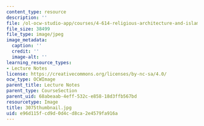 ```yaml
---
content_type: resource
description: ''
file: /ol-ocw-studio-app/courses/4-614-religious-architecture-and-islamic-cultures-fall-2002/e96d115fcd9d0d4cd8ca2e4579fa916a_3075thumbnail.jpg
file_size: 38499
file_type: image/jpeg
image_metadata:
  caption: ''
  credit: ''
  image-alt: ''
learning_resource_types:
- Lecture Notes
license: https://creativecommons.org/licenses/by-nc-sa/4.0/
ocw_type: OCWImage
parent_title: Lecture Notes
parent_type: CourseSection
parent_uid: 68abeaab-4eff-532c-e858-18d3ffb567bd
resourcetype: Image
title: 3075thumbnail.jpg
uid: e96d115f-cd9d-0d4c-d8ca-2e4579fa916a
---
```

